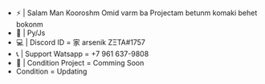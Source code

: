 - ⚡ | Salam Man Kooroshm Omid varm ba Projectam betunm komaki behet bokonm 
- 🔨 | Py/Js
- 💻 | Discord ID = 家 arsenik ZΞTA#1757
- 📞 | Support Watsapp = +7 961 637-9808
- 📝 | Condition Project = Comming Soon 
- Condition = Updating 
